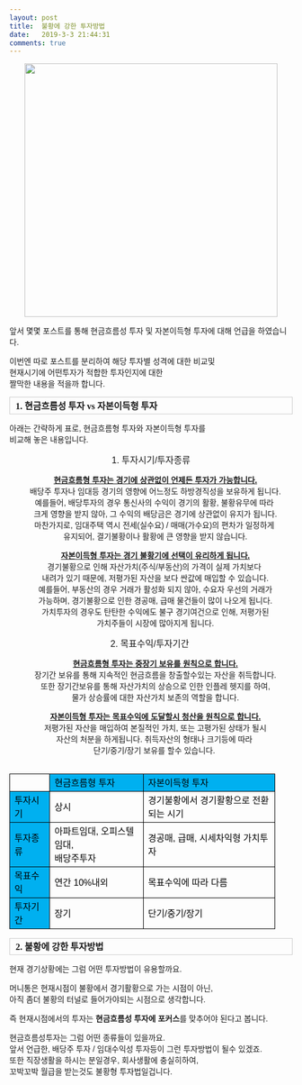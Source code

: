 ```yaml
---
layout: post
title:  불황에 강한 투자방법
date:   2019-3-3 21:44:31
comments: true
---
```




<p style="text-align: center; clear: none; float: none;"><span class="imageblock" style="width: 450px; height: auto; display: inline-block; max-width: 100%;"><img width="450" height="340" style="height: auto; max-width: 100%;" src="https://t1.daumcdn.net/cfile/tistory/17754438502106C310" filename="investment-480.jpg" filemime="image/jpeg"></span></p>
<p></p>
<p><span style="font-family: Arial;">앞서 몇몇 포스트를 통해 현금흐름성 투자 및 자본이득형 투자에 대해 언급을 하였습니다.</span></p>
<p><span style="font-family: Arial;">이번엔 따로 포스트를 분리하여 해당 투자별 성격에 대한 비교및<br>현재시기에 어떤투자가 적합한 투자인지에 대한 <br>짤막한 내용을 적을까 합니다.</span></p>
<p><table width="647" class="txc-table" style="border: currentColor; border-image: none; font-family: 돋움; font-size: 9pt; border-collapse: collapse;" border="0" cellspacing="0" cellpadding="0"><tbody><tr><td style="border: 1px solid rgb(204, 204, 204); border-image: none; width: 647px; height: 24px;"><strong><span style="font-size: 12pt;">&nbsp;1. 현금흐름성 투자 vs 자본이득형 투자</span><span style="font-size: 12pt;">&nbsp;</span></strong></td></tr></tbody></table><p></p>
<p><span style="font-family: Arial;">아래는 간략하게 표로, 현금흐름형 투자와 자본이득형 투자를</span><br><span style="font-family: Arial;">비교해 놓은 내용입니다.</span></p>
<p style="text-align: center;"><table width="473" align="center" style="width: 355pt; border-collapse: collapse;" border="0" cellspacing="0" cellpadding="0"><colgroup><col width="60" style="width: 45pt; mso-width-source: userset; mso-width-alt: 1920;"><col width="166" style="width: 125pt; mso-width-source: userset; mso-width-alt: 5312;"><col width="247" style="width: 185pt; mso-width-source: userset; mso-width-alt: 7904;"><tbody><tr height="16" style="height: 12pt;"><td width="60" height="16" class="xl64" style="border: 0.5pt solid windowtext; border-image: none; width: 45pt; height: 12pt; background-color: transparent;"><font color="#000000" face="맑은 고딕"><span style="font-family: Arial;">　</span></font></td><td width="166" class="xl66" style="border-width: 0.5pt 0.5pt 0.5pt medium; border-style: solid solid solid none; border-color: windowtext; width: 125pt; background-color: rgb(0, 176, 240);"><font color="#000000" face="맑은 고딕"><span style="font-family: Arial;">현금흐름형 투자</span></font></td><td width="247" class="xl66" style="border-width: 0.5pt 0.5pt 0.5pt medium; border-style: solid solid solid none; border-color: windowtext; width: 185pt; background-color: rgb(0, 176, 240);"><font color="#000000" face="맑은 고딕"><span style="font-family: Arial;">자본이득형 투자</span></font></td></tr><tr height="16" style="height: 12pt;"><td height="16" class="xl66" style="border-width: medium 0.5pt 0.5pt; border-style: none solid solid; border-color: windowtext; height: 12pt; background-color: rgb(0, 176, 240);"><font color="#000000" face="맑은 고딕"><span style="font-family: Arial;">투자시기</span></font></td><td class="xl64" style="border-width: medium 0.5pt 0.5pt medium; border-style: none solid solid none; border-color: windowtext; background-color: transparent;"><font color="#000000" face="맑은 고딕"><span style="font-family: Arial;">상시</span></font></td><td class="xl64" style="border-width: medium 0.5pt 0.5pt medium; border-style: none solid solid none; border-color: windowtext; background-color: transparent;"><font color="#000000" face="맑은 고딕"><span style="font-family: Arial;">경기불황에서 경기활황으로 전환되는 시기</span></font></td></tr><tr height="32" style="height: 24pt;"><td height="32" class="xl66" style="border-width: medium 0.5pt 0.5pt; border-style: none solid solid; border-color: windowtext; height: 24pt; background-color: rgb(0, 176, 240);"><font color="#000000" face="맑은 고딕"><span style="font-family: Arial;">투자종류</span></font></td><td width="166" class="xl65" style="border-width: medium 0.5pt 0.5pt medium; border-style: none solid solid none; border-color: windowtext; width: 125pt; background-color: transparent;"><font color="#000000" face="맑은 고딕"><span style="font-family: Arial;">아파트임대, 오피스텔 임대, </span><br><span style="font-family: Arial;">배당주투자</span></font></td><td class="xl64" style="border-width: medium 0.5pt 0.5pt medium; border-style: none solid solid none; border-color: windowtext; background-color: transparent;"><font color="#000000" face="맑은 고딕"><span style="font-family: Arial;">경공매, 급매, 시세차익형 가치투자</span></font></td></tr><tr height="16" style="height: 12pt;"><td height="16" class="xl66" style="border-width: medium 0.5pt 0.5pt; border-style: none solid solid; border-color: windowtext; height: 19px; background-color: rgb(0, 176, 240);"><font color="#000000" face="맑은 고딕"><span style="font-family: Arial;">목표수익</span></font></td><td class="xl64" style="border-width: medium 0.5pt 0.5pt medium; border-style: none solid solid none; border-color: windowtext; height: 19px; background-color: transparent;"><font color="#000000" face="맑은 고딕"><span style="font-family: Arial;">연간 10%내외</span></font></td><td class="xl64" style="border-width: medium 0.5pt 0.5pt medium; border-style: none solid solid none; border-color: windowtext; height: 19px; background-color: transparent;"><font color="#000000" face="맑은 고딕"><span style="font-family: Arial;">목표수익에 따라 다름</span></font></td></tr><tr height="16" style="height: 12pt;"><td height="16" class="xl66" style="border-width: medium 0.5pt 0.5pt; border-style: none solid solid; border-color: windowtext; height: 12pt; background-color: rgb(0, 176, 240);"><font color="#000000" face="맑은 고딕"><span style="font-family: Arial;">투자기간</span></font></td><td class="xl64" style="border-width: medium 0.5pt 0.5pt medium; border-style: none solid solid none; border-color: windowtext; background-color: transparent;"><font color="#000000" face="맑은 고딕"><span style="font-family: Arial;">장기</span></font></td><td class="xl64" style="border-width: medium 0.5pt 0.5pt medium; border-style: none solid solid none; border-color: windowtext; background-color: transparent;"><font color="#000000" face="맑은 고딕"><span style="font-family: Arial;">단기/중기/장기</span></font></td></tr></tbody><p></p>
<p><span style="font-family: Arial; font-size: 12pt;">1. 투자시기/투자종류</span></p>
<p><span style="font-family: Arial;">&nbsp;&nbsp;&nbsp; </span><strong><u><span style="font-family: Arial;">현금흐름형 투자는 경기에 상관없이 언제든 투자가 가능합니다.</span><br></u></strong><span style="font-family: Arial;">&nbsp;&nbsp;&nbsp; 배당주 투자나 임대등 경기의 영향에 어느정도 하방경직성을 보유하게 됩니다.</span><br><span style="font-family: Arial;">&nbsp;&nbsp;&nbsp; 예를들어, 배당투자의 경우 통신사의 수익이 경기의 활황, 불황유무에 따라&nbsp;</span><br><span style="font-family: Arial;">&nbsp;&nbsp;&nbsp; 크게 영향을 받지 않아, 그 수익의 배당금은 경기에 상관없이 유지가 됩니다.</span><br><span style="font-family: Arial;">&nbsp;&nbsp;&nbsp; 마찬가지로, 임대주택 역시 전세(실수요) / 매매(가수요)의 편차가 일정하게&nbsp;</span><br><span style="font-family: Arial;">&nbsp;&nbsp;&nbsp;&nbsp;유지되어, 결기불황이나 활황에 큰 영향을 받지 않습니다.</span></p>
<p><span style="font-family: Arial;">&nbsp;&nbsp;&nbsp; </span><strong><u><span style="font-family: Arial;">자본이득형 투자는 경기 불황기에&nbsp;선택이 유리하게 됩니다.</span></u></strong><br><span style="font-family: Arial;">&nbsp;&nbsp;&nbsp;&nbsp;경기불황으로 인해 자산가치(주식/부동산)의 가격이 실제 가치보다&nbsp;</span><br><span style="font-family: Arial;">&nbsp;&nbsp;&nbsp;&nbsp;내려가 있기 때문에,&nbsp;저평가된 자산을 보다 싼값에 매입할 수 있습니다.</span><br><span style="font-family: Arial;">&nbsp;&nbsp;&nbsp;&nbsp;예를들어,&nbsp;부동산의 경우&nbsp;거래가&nbsp;활성화 되지 않아, 수요자 우선의 거래가</span><br><span style="font-family: Arial;">&nbsp;&nbsp;&nbsp; 가능하며,&nbsp;경기불황으로 인한 경공매,&nbsp;급매 물건들이 많이 나오게 됩니다.</span><br><span style="font-family: Arial;">&nbsp;&nbsp;&nbsp;&nbsp;가치투자의 경우도 탄탄한&nbsp;수익에도 불구 경기여건으로 인해, 저평가된 </span><br><span style="font-family: Arial;">&nbsp;&nbsp;&nbsp; 가치주들이 시장에 많아지게 됩니다.</span></p>
<p><span style="font-family: Arial; font-size: 12pt;">2. 목표수익/투자기간&nbsp;</span></p>
<p><span style="font-family: Arial;">&nbsp;&nbsp;&nbsp; </span><strong><u><span style="font-family: Arial;">현금흐름형 투자는 중장기 보유를 원칙으로 합니다.</span><br></u></strong><span style="font-family: Arial;">&nbsp;&nbsp;&nbsp;&nbsp;장기간 보유를 통해 지속적인 현금흐름을 창출할수있는 자산을 취득합니다.</span><br><span style="font-family: Arial;">&nbsp;&nbsp;&nbsp; 또한 장기간보유를 통해 자산가치의 상승으로 인한 인플레 헷지를 하여,</span><br><span style="font-family: Arial;">&nbsp;&nbsp;&nbsp; 물가 상승률에 대한 자산가치 보존의 역할을 합니다.</span></p>
<p><span style="font-family: Arial;">&nbsp;&nbsp;&nbsp;&nbsp;</span><strong><u><span style="font-family: Arial;">자본이득형 투자는&nbsp;목표수익에 도달할시 청산을 원칙으로 합니다.</span><br></u></strong><span style="font-family: Arial;">&nbsp;&nbsp;&nbsp;&nbsp;저평가된 자산을 매입하여 본질적인 가치, 또는 고평가된 상태가 될시</span><br><span style="font-family: Arial;">&nbsp;&nbsp;&nbsp; 자산의 처분을 하게됩니다.&nbsp;취득자산의 형태나 크기등에 따라&nbsp;</span><br><span style="font-family: Arial;">&nbsp;&nbsp;&nbsp; 단기/중기/장기 보유를 할수 있습니다.</span><span style="font-family: Arial;">&nbsp;</span><br><span style="font-family: Arial;">&nbsp;&nbsp;&nbsp;&nbsp;</span></p>
<p><table width="647" class="txc-table" style="border: currentColor; border-image: none; font-family: 돋움; font-size: 9pt; border-collapse: collapse;" border="0" cellspacing="0" cellpadding="0"><tbody><tr><td style="border: 1px solid rgb(204, 204, 204); border-image: none; width: 647px; height: 26px;"><strong><span style="font-size: 12pt;">&nbsp;2. 불황에 강한 투자방법</span></strong></td></tr></tbody></table><p></p>
<p><span style="font-family: Arial;">현재 경기상황에는 그럼 어떤 투자방법이 유용할까요.</span></p>
<p><span style="font-family: Arial;">머니통은 현재시점이 불황에서 경기활황으로 가는 시점이 아닌,<br>아직 좀더 불황의 터널로 들어가야되는 시점으로 생각합니다.</span></p>
<p><span style="font-family: Arial;">즉 현재시점에서의 투자는<strong> 현금흐름성 투자에 포커스</strong>를 맞추어야 된다고 봅니다.</span></p>
<p><span style="font-family: Arial;">현금흐름성투자는 그럼 어떤 종류들이 있을까요.<br>앞서 언급한, 배당주 투자 / 임대수익성 투자등이 그런 투자방법이 될수 있겠죠.<br>또한 직장생활을 하시는 분일경우, 회사생활에 충실히하여, <br>꼬박꼬박 월급을 받는것도 불황형 투자법일겁니다.</span><br></p>